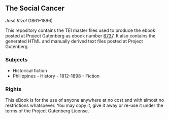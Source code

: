 
## The Social Cancer

*José Rizal* (1861–1896)

This repository contains the TEI master files used to produce the ebook posted at Project Gutenberg as ebook number [6737](https://www.gutenberg.org/ebooks/6737). It also contains the generated HTML and manually derived text files posted at Project Gutenberg.

### Subjects
    
* Historical fiction
* Philippines - History - 1812-1898 - Fiction

### Rights

This eBook is for the use of anyone anywhere at no cost and with almost no restrictions whatsoever. You may copy it, give it away or re-use it under the terms of the Project Gutenberg License.
